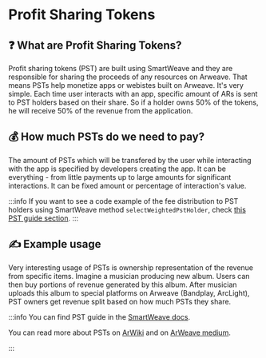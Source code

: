 # Profit Sharing Tokens

## ❓ What are Profit Sharing Tokens?

Profit sharing tokens (PST) are built using SmartWeave and they are responsible for sharing the proceeds of any resources on Arweave. That means PSTs help monetize apps or webistes built on Arweave. It's very simple. Each time user interacts with an app, specific amount of ARs is sent to PST holders based on their share. So if a holder owns 50% of the tokens, he will receive 50% of the revenue from the application.

## 💰 How much PSTs do we need to pay?

The amount of PSTs which will be transfered by the user while interacting with the app is specified by developers creating the app. It can be everything - from little payments up to large amounts for significant interactions. It can be fixed amount or percentage of interaction's value.

:::info
If you want to see a code example of the fee distribution to PST holders using SmartWeave method `selectWeightedPstHolder`, check [this PST guide section](https://github.com/ArweaveTeam/SmartWeave/blob/master/CREATE-PST.md).
:::

## ✍️ Example usage

Very interesting usage of PSTs is ownership representation of the revenue from specific items. Imagine a musician producing new album. Users can then buy portions of revenue generated by this album. After musician uploads this album to special platforms on Arweave (Bandplay, ArcLight), PST owners get revenue split based on how much PSTs they share.

:::info
You can find PST guide in the [SmartWeave docs](https://github.com/ArweaveTeam/SmartWeave/blob/master/CREATE-PST.md).

You can read more about PSTs on [ArWiki](https://arwiki.wiki/#/en/profit-sharing-tokens) and on [ArWeave medium](https://arweave.medium.com/profit-sharing-tokens-a-new-incentivization-mechanism-for-an-open-web-1f2532411d6e).

:::

